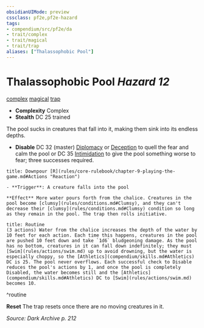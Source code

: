 ```yaml
---
obsidianUIMode: preview
cssclass: pf2e,pf2e-hazard
tags:
- compendium/src/pf2e/da
- trait/complex
- trait/magical
- trait/trap
aliases: ["Thalassophobic Pool"]
---
```

# Thalassophobic Pool *Hazard 12*  
[complex](rules/traits/complex.md)  [magical](rules/traits/magical.md)  [trap](rules/traits/trap.md)  

- **Complexity** Complex
- **Stealth** DC 25 trained  

The pool sucks in creatures that fall into it, making them sink into its endless depths.

- **Disable** DC 32 (master) [Diplomacy](compendium/skills.md#Diplomacy) or [Deception](compendium/skills.md#Deception) to quell the fear and calm the pool or DC 35 [Intimidation](compendium/skills.md#Intimidation) to give the pool something worse to fear; three successes required.  
     
```ad-embed-ability
title: Downpour [R](rules/core-rulebook/chapter-9-playing-the-game.md#Actions "Reaction")

- **Trigger**: A creature falls into the pool

**Effect** More water pours forth from the chalice. Creatures in the pool become [clumsy](rules/conditions.md#Clumsy), and they can't decrease their [clumsy](rules/conditions.md#Clumsy) condition so long as they remain in the pool. The trap then rolls initiative.
```

```ad-pf2-summary
title: Routine
(3 actions) Water from the chalice increases the depth of the water by 10 feet for each action. Each time this happens, creatures in the pool are pushed 10 feet down and take `1d6` bludgeoning damage. As the pool has no bottom, creatures in it can fall down indefinitely; they must [Swim](rules/actions/swim.md) up to avoid drowning, but the water is especially choppy, so the [Athletics](compendium/skills.md#Athletics) DC is 25. The pool never overflows. Each successful check to Disable reduces the pool's actions by 1, and once the pool is completely Disabled, the water becomes still and the [Athletics](compendium/skills.md#Athletics) DC to [Swim](rules/actions/swim.md) becomes 10.
```
^routine

**Reset** The trap resets once there are no moving creatures in it.  

*Source: Dark Archive p. 212*